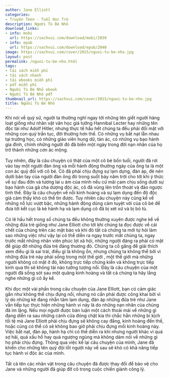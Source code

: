 ```yaml
---
author: Jane Elliott
categories:
- Truyên Teen - Tuổi Học Trò
description: Người Tù Bé Nhỏ
download_links:
- info: mobi
  url: https://sachvui.com/download/mobi/2039
- info: epub
  url: https://sachvui.com/download/epub/2040
image: https://sachvui.com/cover/2015/nguoi-tu-be-nho.jpg
layout: post
permalink: /nguoi-tu-be-nho.html
tags:
- tải sách miễn phí
- tải sách nhanh
- tải ebooks miễn phí
- pdf miễn phí
- Người Tù Bé Nhỏ ebook
- Người Tù Bé Nhỏ pdf
thumbnail_url: https://sachvui.com/cover/2015/nguoi-tu-be-nho.jpg
title: Người Tù Bé Nhỏ
---
```


 <div class="item-desc text-justify"> <p>Khi nói về quỷ sứ, người ta thường nghĩ ngay tới những tên giết người hàng loạt giống như nhân vật văn học giả tưởng Hannibal Lecter hay những tên độc tài như Adolf Hitler, nhưng thực tế hầu hết chúng ta đều phải đối mặt với những con quỷ trần tục, đời thường hơn thế. Có những vụ bắt nạt lẫn nhau tại trường học, có những giáo viên hung dữ, tàn ác, có những vụ bạo hành gia đình, chính những người đó đã biến một ngày trong đời nạn nhân của họ trở thành những cơn ác mộng.<br><br>Tuy nhiên, đây là câu chuyện có thật của một cô bé bốn tuổi, người đã rơi vào tay một người đàn ông và mỗi hành động thường ngày của ông ta là một con ác quỷ đối với cô bé. Cô đã phải chịu đựng sự lạm dựng, đàn áp, đè nén dưới bàn tay của người đàn ông đó trong suốt bảy năm trời cho tới khi ý thức về sự đau đớn và tương lai u ám của mình nếu cứ mãi cam chịu sống dưới sự bạo hành của gã cha dượng độc ác, cô đã vùng lên trốn thoát và đảo ngược tình thế. Đây là câu chuyện về nỗi kinh hoàng và sự lạm dụng đến độ độc giả cảm thấy khó có thể tin được. Tuy nhiên câu chuyện này cũng kể về những nỗ lực vượt bậc, những hành động dũng cảm tuyệt vời của cô bé để đưa tới kết cục là kẻ hành hạ và lạm dụng cô đã bị xét xử và bị bỏ tù. <br><br>Có lẽ hầu hết trong số chúng ta đều không thường xuyên được nghe kể về những đứa trẻ giống như Jane Elliott cho tới khi chúng ta đọc được về cái chết của chúng trên các mặt báo và khi đó tất cả chứng ta mới tự hỏi làm sao những việc như vậy lại có thể diễn ra ngay trước mắt chúng ta, ngay trước mắt những nhân viên phúc lợi xã hội, những người đáng ra phải có mặt để giúp đỡ những đứa trẻ đáng thương đó. Chúng ta cố gắng để giải thích xem điều gì là sai trái, điều gì là không ổn, nhưng chúng ta không thể bởi vì những đứa trẻ này phải sống trong một thế giới , một thế giới mà những người không có mặt ở đó, không trực tiếp chứng kiến và không trực tiếp kinh qua thì sẽ không tài nào tưởng tượng nổi. Đây là câu chuyện của một người đã sống sót sau một quãng kinh hoàng và tất cả chúng ta hãy lắng nghe những gì cô ấy kể. <br><br>Khi đọc một vài phần trong câu chuyện của Jane Elliott, bạn có cảm giác gần như không thể chịu đựng nổi, nhưng nó cần phải được công khai bởi vì lý do những kẻ đang nhẫn tâm lạm dụng, đàn áp những đứa trẻ như Jane vẫn tiếp tục thực hiện những hành vi này là do những nạn nhân của chúng đã im lặng. Nếu mọi người được bàn luận một cách thoải mái về những gì đang diễn ra sau những cánh cửa đóng chặt kia thì chắc hẳn những bi kịch tồi tệ mà Jane Elliott phải chịu đựng sẽ không cay đắng, kinh hoàng đến thế, hoặc cũng có thể cô sẽ không bao giờ phải chịu đựng mối kinh hoàng này. Việc bắt nạt, đàn áp, hành hạ chỉ có thể diễn ra khi nhưng người khác vì quá sợ hãi, quá xấu hổ hay quá ngượng ngùng mà không dám nói về những gì họ phải chịu đựng. Thông qua việc kể lại câu chuyện của mình, Jane đã khiến cho những tên quỷ đội lốt người này về sau sẽ khó có khả năng tiếp tục hành vi độc ác của mình. <br><br>Tất cả tên các nhân vật trong câu chuyện đã được thay đổi để bảo vệ cho Jane và những người đã giúp đỡ cô trong cuộc chiến giành công lý.</p> </div>
